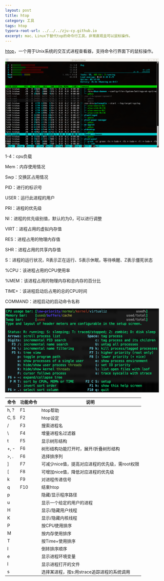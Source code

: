 ```yaml
---
layout: post
title: htop
category: 工具
tags: htop
typora-root-url: ../../../zju-cy.github.io
excerpt: mac、Linux下替代top的命令行工具，非常直观且可以鼠标操作。
---
```


[htop](<https://hisham.hm/htop/>)，一个用于Unix系统的交互式进程查看器，支持命令行界面下的鼠标操作。

![htop](/images/htop-2.0.png)





1-4：cpu负载

Mem：内存使用情况

Swp：交换区占用情况





PID：进行的标识号

USER：运行此进程的用户

PRI：进程的优先级

NI：进程的优先级别值，默认的为0，可以进行调整

VIRT：进程占用的虚拟内存值

RES：进程占用的物理内存值

SHR：进程占用的共享内存值

S：进程的运行状况，R表示正在运行、S表示休眠，等待唤醒、Z表示僵死状态

%CPU：该进程占用的CPU使用率

%MEM：该进程占用的物理内存和总内存的百分比

TIME+：该进程启动后占用的总的CPU时间

COMMAND：进程启动的启动命令名称



![htop-help](/images/htop-help.png)

| 命令 | 功能命令 | 说明                                           |
| ---- | -------- | ---------------------------------------------- |
| h, ? | F1       | htop帮助                                       |
| C, S | F2       | htop设定                                       |
| /    | F3       | 搜索进程名                                     |
| \    | F4       | 增量进程名过滤器                               |
| t    | F5       | 显示树形结构                                   |
| +, - | F6       | 树形结构功能打开时，展开/折叠树形结构          |
| >, . | F6       | 选择排序列                                     |
| ]    | F7       | 可减少nice值，提高对应进程的优先级，需root权限 |
| [    | F8       | 可增加nice值，降低对应进程的优先级             |
| k    | F9       | 对进程传递信号                                 |
| q    | F10      | 结束htop                                       |
| p    |          | 隐藏/显示程序路径                              |
| u    |          | 显示一个给定的用户的进程                       |
| H    |          | 显示/隐藏用户线程                              |
| K    |          | 显示/隐藏内核线程                              |
| P    |          | 按CPU使用排序                                  |
| M    |          | 按内存使用排序                                 |
| T    |          | 按Time+使用排序                                |
| I    |          | 倒转排序顺序                                   |
| e    |          | 显示进程环境变量                               |
| l    |          | 显示进程打开的文件                             |
| s    |          | 选择某进程，按s:用strace追踪进程的系统调用     |